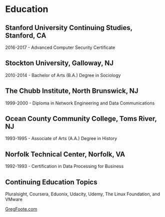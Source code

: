 <h1>Education</h1>

## Stanford University Continuing Studies, Stanford, CA
2016-2017 - Advanced Computer Security Certificate

## Stockton University, Galloway, NJ
2010-2014 - Bachelor of Arts (B.A.) Degree in Sociology

## The Chubb Institute, North Brunswick, NJ
1999-2000 - Diploma in Network Engineering and Data Communications

## Ocean County Community College, Toms River, NJ
1993-1995 - Associate of Arts (A.A.) Degree in History

## Norfolk Technical Center, Norfolk, VA
1992-1993 - Certification in Data Processing for Business

## Continuing Education Topics
Pluralsight, Coursera, Eduonix, Udacity, Udemy, The Linux Foundation, and VMware

<p><a href="https://gregfoote.com">GregFoote.com</a></p>
